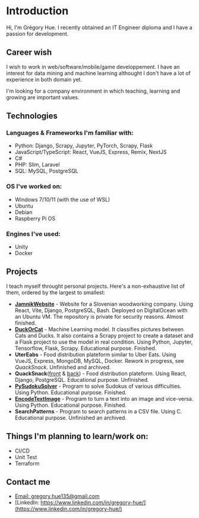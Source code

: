 # Introduction

Hi, I'm Grégory Hue. I recently obtained an IT Engineer diploma and I have a passion for development.

## Career wish

I wish to work in web/software/mobile/game developpement. I have an interest for data mining and machine learning althought I don't have a lot of experience in both domain yet.

I'm looking for a company environment in which teaching, learning and growing are important values.

## Technologies

### Languages & Frameworks I'm familiar with: 

- Python: Django, Scrapy, Jupyter, PyTorch, Scrapy, Flask
- JavaScript/TypeScript: React, VueJS, Express, Remix, NextJS
- C#
- PHP: Slim, Laravel
- SQL: MySQL, PostgreSQL

### OS I've worked on:

- Windows 7/10/11 (with the use of WSL)
- Ubuntu
- Debian
- Raspberry Pi OS

### Engines I've used:

- Unity
- Docker

## Projects

I teach myself throught personal projects. Here's a non-exhaustive list of them, ordered by the largest to smallest:

- [**JamnikWebsite**](https://github.com/GregoryHue/JamnikWebsite) - Website for a Slovenian woodworking company. Using React, Vite, Django, PostgreSQL, Bash. Deployed on DigitalOcean with an Ubuntu VM. The repository is private for security reasons. Almost finished.
- [**DuckOrCat**](https://github.com/GregoryHue/DuckOrCat) - Machine Learning model. It classifies pictures between Cats and Ducks. It also contains a Scrapy project to create a dataset and a Flask project to use the model in real condition. Using Python, Jupyter, Tensorflow, Flask, Scrapy. Educational purpose. Finished.
- **UterEabs** - Food distribution plateform similar to Uber Eats. Using VueJS, Express, MongoDB, MySQL, Docker. Rework in progress, see *QuackSnack*. Unfinished and archived.
- **QuackSnack**([front](https://github.com/QuackSnack/QuackSnackFront) & [back](https://github.com/QuackSnack/QuackSnackBack)) - Food distribution plateform. Using React, Django, PostgreSQL. Educational purpose. Unfinished.
- [**PySudokuSolver**](https://github.com/GregoryHue/PySudokuSolver) - Program to solve Sudokus of various difficulties. Using Python. Educational purpose. Finished.
- [**EncodeTextImage**](https://github.com/GregoryHue/EncodeTextImage) - Program to turn a text into an image and vice-versa. Using Python. Educational purpose. Finished.
- **SearchPatterns** - Program to search patterns in a CSV file. Using C. Educational purpose. Unfinished an archived.

## Things I'm planning to learn/work on:

- CI/CD
- Unit Test
- Terraform

## Contact me

- [Email: gregory.hue135@gmail.com](mailto:gregory.hue135@gmail.com)
- [LinkedIn: https://www.linkedin.com/in/gregory-hue/](https://www.linkedin.com/in/gregory-hue/)

<!---
GregoryHue/GregoryHue is a ✨ special ✨ repository because its `README.md` (this file) appears on your GitHub profile.
You can click the Preview link to take a look at your changes.
--->
